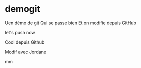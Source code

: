 # demogit
Uen démo de git
Qui se passe bien
Et on modifie depuis GitHub

let's push now

Cool depuis Github

Modif avec Jordane

mm
